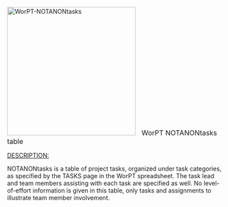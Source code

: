 <p style="position: relative; overflow:auto">
  <img src="https://repository-images.githubusercontent.com/421979991/a8e60a19-b484-4ff7-b84f-4df83eb88691"
       width=300
       style="display:inline-block;padding-right:10px"
       alt="WorPT-NOTANONtasks">
      <font size="3">WorPT NOTANONtasks table</font>
</p>


<u>DESCRIPTION:</u>

NOTANONtasks is a table of project tasks, organized under task categories, as specified by the TASKS page in the
WorPT spreadsheet. The task lead and team members assisting with each task are specified as well. No
level-of-effort information is given in this table, only tasks and assignments to illustrate team member involvement. 

